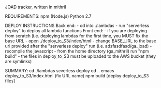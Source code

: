 JOAD tracker, written in mithril


REQUIREMENTS:
npm (Node.js)
Python 2.7

DEPLOY INSTRUCTIONS
Back end:
    - cd into ./lambdas
    - run "serverless deploy" to deploy all lambda functions
Front end:
    - if you are deploying from scratch (i.e. deploying lambdas for the first time, you MUST fix the base URL
         - open ./deploy_to_S3/index/html
         - change BASE_URL to the base url provided after the "serverless deploy" run (i.e. adsfasdfasd/ga_joad)
    - recompile the javascript
          - from the home directory (ga_mithril) run "npm build"
    - the files in deploy_to_S3 must be uploaded to the AWS bucket (they are symlinks)


SUMMARY:
    cd ./lambdas
    severless deploy
    cd ..
    emacs deploy_to_S3/index.html (fix URL name)
    npm build
    [deploy deploy_to_S3 files]